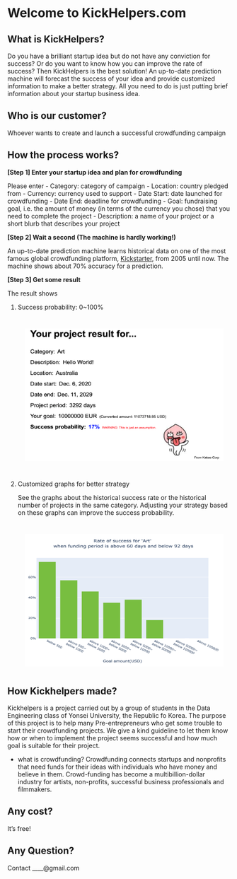 Welcome to KickHelpers.com
================

## What is KickHelpers?

Do you have a brilliant startup idea but do not have any conviction for
success? Or do you want to know how you can improve the rate of success?
Then KickHelpers is the best solution\! An up-to-date prediction machine
will forecast the success of your idea and provide customized
information to make a better strategy. All you need to do is just
putting brief information about your startup business idea.

## Who is our customer?

Whoever wants to create and launch a successful crowdfunding campaign

## How the process works?

**\[Step 1\] Enter your startup idea and plan for crowdfunding**

Please enter
    - Category: category of campaign
    - Location: country pledged from
    - Currency: currency used to support
    - Date Start: date launched for crowdfunding
    - Date End: deadline for crowdfunding
    - Goal: fundraising goal, i.e. the amount of money (in terms of the currency you chose)
      that you need to complete the project
    - Description: a name of your project or a short blurb that describes your project

**\[Step 2\] Wait a second (The machine is hardly working\!)**

An up-to-date prediction machine learns historical data on one of the
most famous global crowdfunding platform,
[Kickstarter](https://www.kickstarter.com), from 2005 until now. The
machine shows about 70% accuracy for a prediction.

**\[Step 3\] Get some result**

The result shows

1.  Success probability: 0\~100%

    <p align="center" style="margin: 40px 0;">
    <img src="/image/result_sample.PNG" width="450px" height="300px"></img><br/>
    </p>
2.  Customized graphs for better strategy

    See the graphs about the historical success rate or the historical
    number of projects in the same category. Adjusting your strategy based
    on these graphs can improve the success probability.

    <p align="center" style="margin: 40px 0;">
    <img src="/image/graph_sample.PNG" width="450px" height="300px"></img><br/>
    </p>

## How Kickhelpers made?

Kickhelpers is a project carried out by a group of students in the Data
Engineering class of Yonsei University, the Republic fo Korea. The
purpose of this project is to help many Pre-entrepreneurs who get some
trouble to start their crowdfunding projects. We give a kind guideline
to let them know how or when to implement the project seems successful
and how much goal is suitable for their project.

  - what is crowdfunding? Crowdfunding connects startups and nonprofits
    that need funds for their ideas with individuals who have money and
    believe in them. Crowd-funding has become a multibillion-dollar
    industry for artists, non-profits, successful business professionals
    and filmmakers.

## Any cost?

It’s free\!

## Any Question?

Contact \_\_\_\_@gmail.com
